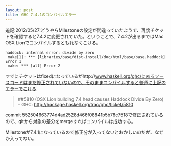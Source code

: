 ```yaml
---
layout: post
title: GHC 7.4.1のコンパイルエラー
---
```

追記:2012/05/27:どうやらMilestoneの設定が間違っていたようで、再度チケットを確認すると7.4.2に変更されていた。ということで、7.4.2が出るまではMac OSX Lionでコンパイルするともれなくこける。

    haddock: internal error: divide by zero
     make[1]: *** [libraries/base/dist-install/doc/html/base/base.haddock] Error 1
     make: *** [all] Error 2

すでにチケットはfixedになっているがhttp://www.haskell.org/ghc/にあるソースコードはまだ修正されていないので、そのままコンパイルすると普通に上記のエラーでこける

>##5810 (OSX Lion building 7.4 head causes Haddock Divide By Zero) – GHC:
>http://hackage.haskell.org/trac/ghc/ticket/5810

commit 552504663774d4ad2528d466f08841b5b78c7518で修正されているので、gitから対象の差分をmergeすればコンパイルは成功する。

Milestoneが7.4.1になっているので修正分が入ってないとおかしいのだが、なぜか入ってない。
